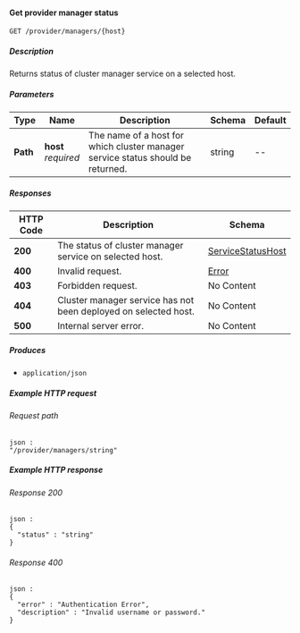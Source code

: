 
<a name="get_provider_managers_host"></a>
#### Get provider manager status
```
GET /provider/managers/{host}
```


##### Description
Returns status of cluster manager service on a selected host.


##### Parameters

|Type|Name|Description|Schema|Default|
|---|---|---|---|---|
|**Path**|**host**  <br>*required*|The name of a host for which cluster manager service status should be returned.|string|--|


##### Responses

|HTTP Code|Description|Schema|
|---|---|---|
|**200**|The status of cluster manager service on selected host.|[ServiceStatusHost](../definitions/ServiceStatusHost.md#servicestatushost)|
|**400**|Invalid request.|[Error](../definitions/Error.md#error)|
|**403**|Forbidden request.|No Content|
|**404**|Cluster manager service has not been deployed on selected host.|No Content|
|**500**|Internal server error.|No Content|


##### Produces

* `application/json`


##### Example HTTP request

###### Request path
```
json :
"/provider/managers/string"
```


##### Example HTTP response

###### Response 200
```
json :
{
  "status" : "string"
}
```


###### Response 400
```
json :
{
  "error" : "Authentication Error",
  "description" : "Invalid username or password."
}
```



